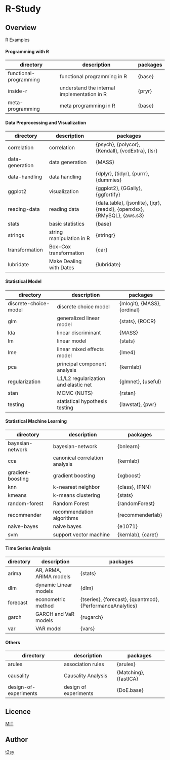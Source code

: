 R-Study
===

## Overview
R Examples

#### Programming with R

| directory | description | packages |
|-----------|-------------|---------|
| functional-programming         | functional programming in R            | {base}        |
| inside-r           | understand the internal implementation in R         | {pryr}        |
| meta-programming           | meta programming in R            | {base}        |

#### Data Preprocessing and Visualization

| directory | description | packages |
|-----------|-------------|---------|
| correlation | correlation | {psych}, {polycor}, {Kendall}, {vcdExtra}, {lsr} |
| data-generation | data generation | {MASS}  |
| data-handling         | data handling            | {dplyr}, {tidyr}, {purrr}, {dummies}        |
| ggplot2          | visualization            | {ggplot2}, {GGally}, {ggfortify}        |
| reading-data          | reading data            | {data.table}, {jsonlite}, {jqr}, {readxl}, {openxlsx}, {RMySQL}, {aws.s3}       |
| stats          | basic statistics            | {base}        |
| strings          | string manipulation in R            | {stringr}        |
| transformation          | Box-Cox transformation            | {car}        |
| lubridate          | Make Dealing with Dates            | {lubridate}        |

#### Statistical Model

| directory | description | packages |
|-----------|-------------|---------|
| discrete-choice-model          | discrete choice model            | {mlogit}, {MASS}, {ordinal}        |
| glm          | generalized linear model            | {stats}, {ROCR}        |
| lda          | linear discriminant            | {MASS}        |
| lm          | linear model            | {stats}        |
| lme          | linear mixed effects model            | {lme4}        |
| pca          | principal component analysis            | {kernlab}        |
| regularization          | L1/L2 regularization and elastic net            | {glmnet}, {useful}        |
| stan          | MCMC (NUTS)            | {rstan}        |
| testing          | statistical hypothesis testing            | {lawstat}, {pwr}        |


#### Statistical Machine Learning

| directory | description | packages |
|-----------|-------------|---------|
| bayesian-network        |  bayesian-network           | {bnlearn}        |
| cca          | canonical correlation analysis            | {kernlab}        |
| gradient-boosting          | gradient boosting            | {xgboost}        |
| knn          | k-nearest neighbor            | {class}, {FNN}        |
| kmeans          | k-means clustering            | {stats}        |
| random-forest          | Random Forest            | {randomForest}        |
| recommender          | recommendation algorithms            | {recommenderlab}        |
| naive-bayes          | naive bayes            | {e1071}        |
| svm          | support vector machine            | {kernlab}, {caret}        |


#### Time Series Analysis

| directory | description | packages |
|-----------|-------------|---------|
| arima |   AR, ARMA, ARIMA models          | {stats}        |
| dlm         | dynamic Linear models            | {dlm}        |
| forecast          | econometric method            | {tseries}, {forecast}, {quantmod}, {PerformanceAnalytics}        |
| garch          | GARCH and VaR models           | {rugarch}        |
| var         | VAR model            | {vars}        |

#### Others

| directory | description | packages |
|-----------|-------------|---------|
| arules        |  association rules           |   {arules}      |
| causality         |  Causality Analysis           | {Matching}, {fastICA}         |
| design-of-experiments          | design of experiments            | {DoE.base}        |


## Licence
[MIT](http://opensource.org/licenses/MIT)

## Author
[t2sy](https://github.com/fisproject)
